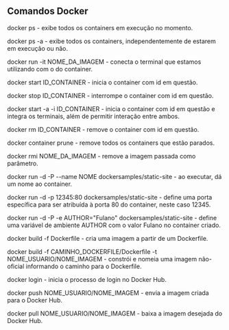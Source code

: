 ## Comandos Docker 


docker ps - exibe todos os containers em execução no momento.


docker ps -a - exibe todos os containers, independentemente de estarem em execução ou não.


docker run -it NOME_DA_IMAGEM - conecta o terminal que estamos utilizando com o do container.


docker start ID_CONTAINER - inicia o container com id em questão.


docker stop ID_CONTAINER - interrompe o container com id em questão.


docker start -a -i ID_CONTAINER - inicia o container com id em questão e integra os terminais, além de permitir interação entre ambos.


docker rm ID_CONTAINER - remove o container com id em questão.


docker container prune - remove todos os containers que estão parados.


docker rmi NOME_DA_IMAGEM - remove a imagem passada como parâmetro.


docker run -d -P --name NOME dockersamples/static-site - ao executar, dá um nome ao container.


docker run -d -p 12345:80 dockersamples/static-site - define uma porta específica para ser atribuída à porta 80 do container, neste caso 12345.


docker run -d -P -e AUTHOR="Fulano" dockersamples/static-site - define uma variável de ambiente AUTHOR com o valor Fulano no container criado.


docker build -f Dockerfile - cria uma imagem a partir de um Dockerfile.


docker build -f CAMINHO_DOCKERFILE/Dockerfile -t NOME_USUARIO/NOME_IMAGEM - constrói e nomeia uma imagem não-oficial informando o caminho para o Dockerfile.


docker login - inicia o processo de login no Docker Hub.


docker push NOME_USUARIO/NOME_IMAGEM - envia a imagem criada para o Docker Hub.


docker pull NOME_USUARIO/NOME_IMAGEM - baixa a imagem desejada do Docker Hub.
